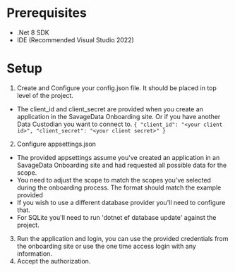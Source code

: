 # Prerequisites 
- .Net 8 SDK
- IDE (Recommended Visual Studio 2022)

# Setup

1. Create and Configure your config.json file. It should be placed in top level of the project.
- The client_id and client_secret are provided when you create an application in the SavageData Onboarding site. Or if you have another Data Custodian you want to connect to.
`{
  "client_id": "<your client id>",
  "client_secret": "<your client secret>"
}`
2. Configure appsettings.json
- The provided appsettings assume you've created an application in an SavageData Onboarding site and had requested all possible data for the scope.
- You need to adjust the scope to match the scopes you've selected during the onboarding process. The format should match the example provided
- If you wish to use a different database provider you'll need to configure that.
- For SQLite you'll need to run 'dotnet ef database update' against the project.
3. Run the application and login, you can use the provided credentials from the onboarding site or use the one time access login with any information.
4. Accept the authorization. 
